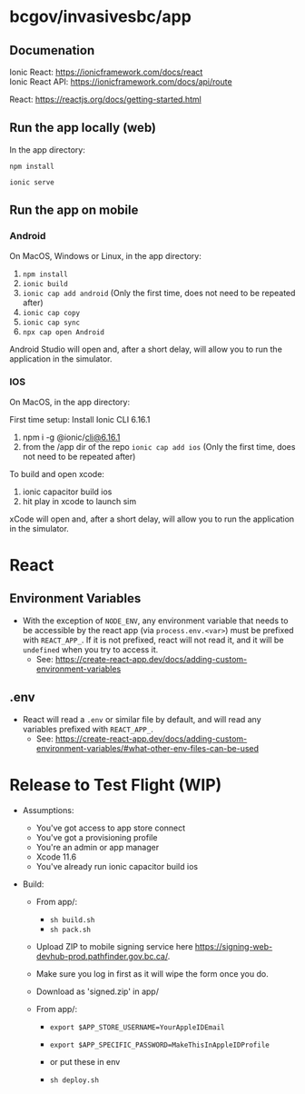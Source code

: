 # bcgov/invasivesbc/app

## Documenation

Ionic React: https://ionicframework.com/docs/react  
Ionic React API: https://ionicframework.com/docs/api/route

React: https://reactjs.org/docs/getting-started.html

## Run the app locally (web)

In the app directory:

```
npm install

ionic serve
```

## Run the app on mobile

### Android

On MacOS, Windows or Linux, in the app directory:

1. `npm install`
2. `ionic build`
3. `ionic cap add android` (Only the first time, does not need to be repeated after)
4. `ionic cap copy`
5. `ionic cap sync`
6. `npx cap open Android`

Android Studio will open and, after a short delay, will allow you to run the application in the simulator.


### IOS

On MacOS, in the app directory:

First time setup:
Install Ionic CLI 6.16.1
1. npm i -g @ionic/cli@6.16.1
2. from the /app dir of the repo `ionic cap add ios` (Only the first time, does not need to be repeated after)

To build and open xcode:
1. ionic capacitor build ios
2. hit play in xcode to launch sim

xCode will open and, after a short delay, will allow you to run the application in the simulator.

# React

## Environment Variables
- With the exception of `NODE_ENV`, any environment variable that needs to be accessible by the react app (via `process.env.<var>`) must be prefixed with `REACT_APP_`.  If it is not prefixed, react will not read it, and it will be `undefined` when you try to access it.
  - See: https://create-react-app.dev/docs/adding-custom-environment-variables

## .env
- React will read a `.env` or similar file by default, and will read any variables prefixed with `REACT_APP_`.
  - See: https://create-react-app.dev/docs/adding-custom-environment-variables/#what-other-env-files-can-be-used

# Release to Test Flight (WIP)

- Assumptions:  
	- You've got access to app store connect
	- You've got a provisioning profile
	- You're an admin or app manager
	- Xcode 11.6
	- You've already run ionic capacitor build ios

- Build: 
	- From app/:
		- `sh build.sh`
		- `sh pack.sh`

	- Upload ZIP to mobile signing service here https://signing-web-devhub-prod.pathfinder.gov.bc.ca/.  
	- Make sure you log in first as it will wipe the form once you do.
	- Download as 'signed.zip' in app/

	- From app/:
        - `export $APP_STORE_USERNAME=YourAppleIDEmail`
		- `export $APP_SPECIFIC_PASSWORD=MakeThisInAppleIDProfile`
		- or put these in env
 	
		- `sh deploy.sh`
